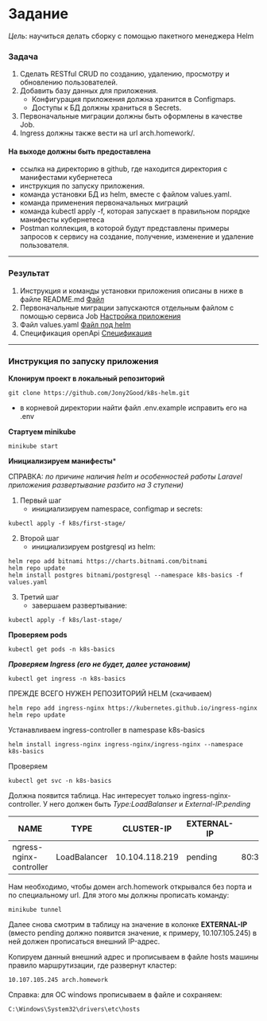 # Задание
*Цель*: научиться делать сборку с помощью пакетного менеджера Helm

### Задача

1. Сделать RESTful CRUD по созданию, удалению, просмотру и обновлению пользователей.
2. Добавить базу данных для приложения.
    - Конфигурация приложения должна хранится в Configmaps.
    - Доступы к БД должны храниться в Secrets.
3. Первоначальные миграции должны быть оформлены в качестве Job.
4. Ingress должны также вести на url arch.homework/.

#### На выходе должны быть предоставлена

- ссылка на директорию в github, где находится директория с манифестами кубернетеса
- инструкция по запуску приложения.
- команда установки БД из helm, вместе с файлом values.yaml.
- команда применения первоначальных миграций
- команда kubectl apply -f, которая запускает в правильном порядке манифесты кубернетеса
- Postman коллекция, в которой будут представлены примеры запросов к сервису на создание, получение, изменение и удаление пользователя.

------------

### Результат
1. Инструкция и команды установки приложения описаны в ниже в файле README.md [Файл][2]
2. Первоначальные миграции запускаются отдельным файлом с помощью сервиса Job [Настройка приложения][1]
3. Файл values.yaml [Файл под helm][3]
4. Спецификация openApi [Спецификация][4]

------------
### Инструкция по запуску приложения

**Клонирум проект в локальный репозиторий**

 ```
 git clone https://github.com/Jony2Good/k8s-helm.git
```
- в корневой директории найти файл .env.example исправить его на .env

**Стартуем minikube**

```
minikube start
```
**Инициализируем манифесты***

СПРАВКА: *по причине наличия helm и особенностей работы Laravel приложения развертывание разбито на 3 ступени)*

1. Первый шаг
    - инициализируем namespace, configmap и secrets:
```
kubectl apply -f k8s/first-stage/
```

2. Второй шаг
    - инициализируем postgresql из helm:
```agsl
helm repo add bitnami https://charts.bitnami.com/bitnami
helm repo update
helm install postgres bitnami/postgresql --namespace k8s-basics -f values.yaml
```

3. Третий шаг
    - завершаем развертывание:
```agsl
kubectl apply -f k8s/last-stage/
```

**Проверяем pods**
```
kubectl get pods -n k8s-basics
```
***Проверяем Ingress (его не будет, далее установим)***
```
kubectl get ingress -n k8s-basics
```
ПРЕЖДЕ ВСЕГО НУЖЕН РЕПОЗИТОРИЙ HELM (скачиваем)
```
helm repo add ingress-nginx https://kubernetes.github.io/ingress-nginx
helm repo update
```
Устанавливаем ingress-controller в namespase k8s-basics
```
helm install ingress-nginx ingress-nginx/ingress-nginx --namespace k8s-basics
```
Проверяем
```
kubectl get svc -n k8s-basics
```
Должна появится таблица. Нас интересует только ingress-nginx-controller. У него должен быть *Type:LoadBalanser* и *External-IP:pending*

| NAME                    | TYPE         | CLUSTER-IP     | EXTERNAL-IP    | PORT(S)                    | AGE |
| ----------------------- | ------------ | -------------- | -------------- | -------------------------- | --- |
| ngress-nginx-controller | LoadBalancer | 10.104.118.219 |  pending  | 80:31047/TCP,443:31617/TCP | 95m |

Нам необходимо, чтобы домен arch.homework открывался без порта и по специальному url. Для этого мы должны прописать команду:
```
minikube tunnel
```

Далее снова смотрим в таблицу на значение в колонке **EXTERNAL-IP** (вместо pending должно появится значение, к примеру, 10.107.105.245) в ней должен прописаться внешний IP-адрес.

Копируем данный внешний адрес и прописываем в файле hosts машины правило маршрутизации, где развернут кластер:

```
10.107.105.245 arch.homework
```
Справка: для ОС windows прописываем в файле и сохраняем:
```
C:\Windows\System32\drivers\etc\hosts
```

[1]: https://github.com/Jony2Good/k8s-helm/blob/main/k8s/last-stage/11-app-job.yaml "Настройка приложения"
[2]: https://github.com/Jony2Good/k8s-helm/blob/main/README.md "Файл"
[3]: https://github.com/Jony2Good/k8s-helm/blob/main/k8s/values.yaml "Файл под helm"
[4]: https://github.com/Jony2Good/k8s-helm/blob/main/openapi.yaml "Спецификация"
